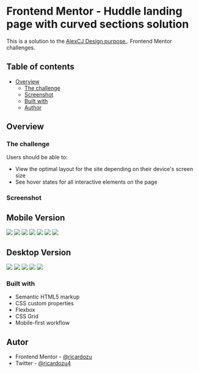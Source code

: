 # Frontend Mentor - Huddle landing page with curved sections solution

This is a solution to the [AlexCJ Design purpose.](https://www.youtube.com/c/AlexCGDesign). Frontend Mentor challenges.

## Table of contents

- [Overview](#overview)
  - [The challenge](#the-challenge)
  - [Screenshot](#screenshot)
  - [Built with](#built-with)
  - [Author](#author)


## Overview

### The challenge

Users should be able to:

- View the optimal layout for the site depending on their device's screen size
- See hover states for all interactive elements on the page

### Screenshot

 <h2>Mobile Version</h2>

![](https://i.postimg.cc/W4kfqLft/mobile.png)
![](https://i.postimg.cc/PrbXZ993/mobile-1.png)
![](https://i.postimg.cc/NjydZvtb/mobile-2.png)
![](https://i.postimg.cc/05cZQy2c/mobile-3.png)
![](https://i.postimg.cc/hGL1qS58/mobile-4.png)
![](https://i.postimg.cc/hjM8f2gf/mobile-5.png)
![](https://i.postimg.cc/3wFmctkn/mobile-6.png)

<h2>Desktop Version</h2>

![](https://i.postimg.cc/3NskRGyk/mobile-7.png)
![](https://i.postimg.cc/RZQWSNv0/mobile-8.png)
![](https://i.postimg.cc/j5C24cPW/mobile-9.png)
![](https://i.postimg.cc/PrDKdsNq/mobile-10.png)
![](https://i.postimg.cc/L8MDXCZ3/mobile-11.png)


### Built with

- Semantic HTML5 markup
- CSS custom properties
- Flexbox
- CSS Grid
- Mobile-first workflow

## Autor
- Frontend Mentor - [@ricardozu](https://www.frontendmentor.io/profile/ricardozu)
- Twitter - [@ricardozu4](https://www.twitter.com/ricardozu4)

